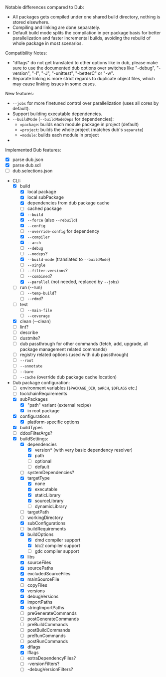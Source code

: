 Notable differences compared to Dub:
- All packages gets compiled under one shared build directory, nothing is stored elsewhere.
- Compiling and linking are done separately.
- Default build mode splits the compilation in per package basis for better parallelization and faster incremental builds, avoiding the rebuild of whole package in most scenarios.

Compatibility Notes:
- "dflags" do not get translated to other options like in dub, please make sure to use the documented dub options over switches like "-debug", "-version", "-I", "-J", "-unittest", "-betterC" or "-w".
- Separate linking is more strict regards to duplicate object files, which may cause linking issues in some cases.

New features:
- `--jobs` for more finetuned control over parallelization (uses all cores by default).
- Support building executable dependencies.
- `--buildMode` (`--buildModeDeps` for dependencies):
	- `=package`: builds each module package in project (default)
	- `=project`: builds the whole project (matches dub's `separate`)
	- `=module`: builds each module in project
-

Implemented Dub features:
- [x] parse dub.json
- [x] parse dub.sdl
- [ ] dub.selections.json
- CLI:
	- [x] build
		- [x] local package
		- [x] local subPackage
		- [x] dependencies from dub package cache
		- [ ] cached package
		- [x] `--build`
		- [x] `--force` (also `--rebuild`)
		- [x] `--config`
		- [ ] `--override-config` for dependency
		- [x] `--compiler`
		- [x] `--arch`
		- [ ] `--debug`
		- [ ] `--nodeps`?
		- [x] `--build-mode` (translated to `--buildMode`)
		- [ ] `--single`
		- [ ] `--filter-versions`?
		- [ ] `--combined`?
		- [x] `--parallel` (not needed, replaced by `--jobs`)
	- [ ] run (--run)
		- [ ] `--temp-build`?
		- [ ] `--rdmd`?
	- [ ] test
		- [ ] `--main-file`
		- [ ] `--coverage`
	- [x] clean (--clean)
	- [ ] lint?
	- [ ] describe
	- [ ] dustmite?
	- [ ] dub passthrough for other commands (fetch, add, upgrade, all package management related commands)
	- [ ] registry related options (used with dub passthrough)
	- [ ] `--root`
	- [ ] `--annotate`
	- [ ] `--bare`
	- [ ] `--cache` (override dub package cache location)
- Dub package configuration:
	- [ ] environment variables (``$PACKAGE_DIR``, ``$ARCH``, ``$DFLAGS`` etc.)
	- [ ] toolchainRequirements
	- [x] subPackages
		- [x] "path" variant (external recipe)
		- [x] in root package
	- [x] configurations
		- [x] platform-specific options
	- [x] buildTypes
	- [ ] ddoxFilterArgs?
	- [x] buildSettings:
		- [x] dependencies
			- [x] version* (with very basic dependency resolver)
			- [x] path
			- [ ] optional
			- [ ] default
		- [ ] systemDependencies?
		- [x] targetType
			- [x] none
			- [x] executable
			- [x] staticLibrary
			- [x] sourceLibrary
			- [ ] dynamicLibrary
		- [ ] targetPath
		- [ ] workingDirectory
		- [x] subConfigurations
		- [ ] buildRequirements
		- [x] buildOptions
			- [x] dmd compiler support
			- [x] ldc2 compiler support
			- [ ] gdc compiler support
		- [x] libs
		- [x] sourceFiles
		- [x] sourcePaths
		- [x] excludedSourceFiles
		- [x] mainSourceFile
		- [ ] copyFiles
		- [x] versions
		- [x] debugVersions
		- [x] importPaths
		- [x] stringImportPaths
		- [ ] preGenerateCommands
		- [ ] postGenerateCommands
		- [ ] preBuildCommands
		- [ ] postBuildCommands
		- [ ] preRunCommands
		- [ ] postRunCommands
		- [x] dflags
		- [x] lflags
		- [ ] extraDependencyFiles?
		- [ ] -versionFilters?
		- [ ] -debugVersionFilters?
